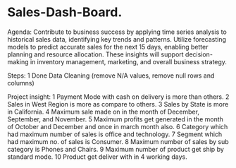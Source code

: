 # Sales-Dash-Board.



Agenda:
Contribute to business success by applying time series analysis to historical sales data, identifying key trends and patterns. Utilize forecasting models to predict accurate sales for the next 15 days, enabling better planning and resource allocation. These insights will support decision-making in inventory management, marketing, and overall business strategy.


Steps:
1 Done Data Cleaning (remove N/A values, remove null rows and columns)


Project insight:
1 Payment Mode with cash on delivery is more than others.
2 Sales in West Region is more as compare to others.
3 Sales by State is more in California.
4 Maximum sale made on in the month of December, September, and November.
5 Maximum profits get generated in the month of October and December and once in march month also.
6 Category which had maximum number of sales is office and technology.
7 Segment which had maximum no. of sales is Consumer. 
8 Maximum number of sales by sub category is Phones and Chairs.
9 Maximum number of product get ship by standard mode. 
10 Product get deliver with in 4 working days. 
